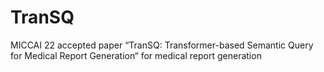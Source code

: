 # TranSQ
MICCAI 22 accepted paper “TranSQ: Transformer-based Semantic Query for Medical Report Generation“ for medical report generation
